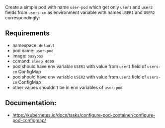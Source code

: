 
Create a simple pod with name `user-pod` which get only `user1` and `user2` fields from `users-cm` as environment variable with names `USER1` and `USER2` correspondingly:

## Requirements
- namespace: `default`
- pod name: `user-pod`
- image: `busybox`
- comand: `sleep 4800`
- pod should have env variable `USER1` with value from `user1` field of `users-cm` ConfigMap
- pod should have env variable `USER2` with value from `user2` field of `users-cm` ConfigMap
- other values shouldn't be in env variables of `user-pod`

## Documentation:
- https://kubernetes.io/docs/tasks/configure-pod-container/configure-pod-configmap/

